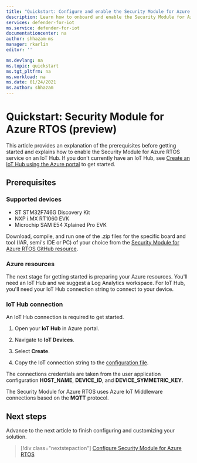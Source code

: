 ```yaml
---
title: "Quickstart: Configure and enable the Security Module for Azure RTOS"
description: Learn how to onboard and enable the Security Module for Azure RTOS service in your Azure IoT Hub.
services: defender-for-iot
ms.service: defender-for-iot
documentationcenter: na
author: shhazam-ms
manager: rkarlin
editor: ''

ms.devlang: na
ms.topic: quickstart
ms.tgt_pltfrm: na
ms.workload: na
ms.date: 01/24/2021
ms.author: shhazam
---
```


# Quickstart: Security Module for Azure RTOS (preview)

This article provides an explanation of the prerequisites before getting started and explains how to enable the Security Module for Azure RTOS service on an IoT Hub. If you don't currently have an IoT Hub, see [Create an IoT Hub using the Azure portal](../iot-hub/iot-hub-create-through-portal.md) to get started.

## Prerequisites 

### Supported devices

- ST STM32F746G Discovery Kit
- NXP i.MX RT1060 EVK
- Microchip SAM E54 Xplained Pro EVK

Download, compile, and run one of the .zip files for the specific board and tool (IAR, semi's IDE or PC) of your choice from the [Security Module for Azure RTOS GitHub resource](https://github.com/azure-rtos/azure-iot-preview/releases).

### Azure resources

The next stage for getting started is preparing your Azure resources. You'll need an IoT Hub and we suggest a Log Analytics workspace. For IoT Hub, you'll need your IoT Hub connection string to connect to your device. 
  
### IoT Hub connection

An IoT Hub connection is required to get started. 

1. Open your **IoT Hub** in Azure portal.

1. Navigate to **IoT Devices**.

1. Select **Create**.

1. Copy the IoT connection string to the [configuration file](how-to-azure-rtos-security-module.md).

The connections credentials are taken from the user application configuration **HOST_NAME**, **DEVICE_ID**, and **DEVICE_SYMMETRIC_KEY**.

The Security Module for Azure RTOS uses Azure IoT Middleware connections based on the **MQTT** protocol.

## Next steps

Advance to the next article to finish configuring and customizing your solution.

> [!div class="nextstepaction"]
> [Configure Security Module for Azure RTOS](how-to-azure-rtos-security-module.md)
